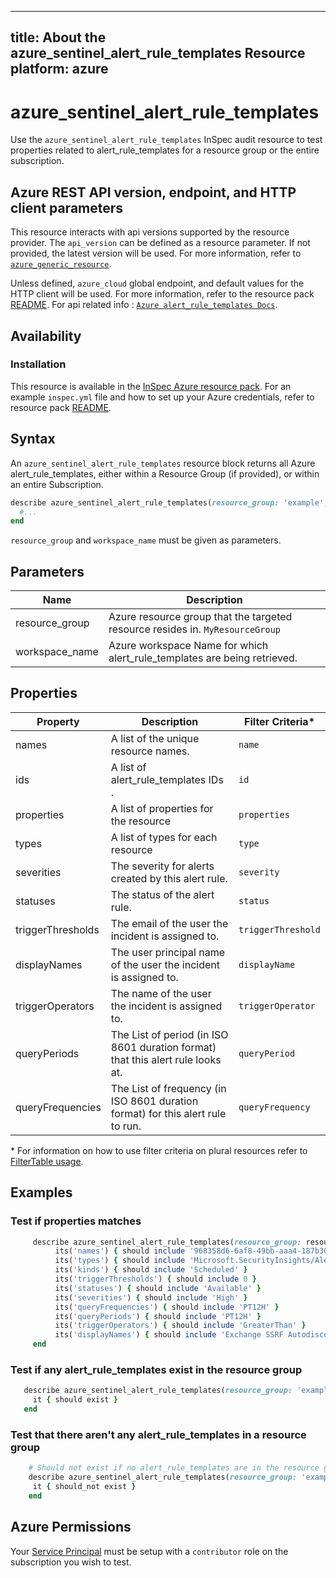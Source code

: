 ---
title: About the azure_sentinel_alert_rule_templates Resource
platform: azure
   ---

# azure_sentinel_alert_rule_templates

Use the `azure_sentinel_alert_rule_templates` InSpec audit resource to test properties related to alert_rule_templates for a resource group or the entire subscription.

## Azure REST API version, endpoint, and HTTP client parameters

This resource interacts with api versions supported by the resource provider.
The `api_version` can be defined as a resource parameter.
If not provided, the latest version will be used.
For more information, refer to [`azure_generic_resource`](azure_generic_resource.md).

Unless defined, `azure_cloud` global endpoint, and default values for the HTTP client will be used.
For more information, refer to the resource pack [README](../../README.md).
For api related info : [`Azure alert_rule_templates Docs`](https://docs.microsoft.com/en-us/rest/api/securityinsights/alert-rule-templates/list).
## Availability

### Installation

This resource is available in the [InSpec Azure resource pack](https://github.com/inspec/inspec-azure).
For an example `inspec.yml` file and how to set up your Azure credentials, refer to resource pack [README](../../README.md#Service-Principal).

## Syntax

An `azure_sentinel_alert_rule_templates` resource block returns all Azure alert_rule_templates, either within a Resource Group (if provided), or within an entire Subscription.

   ```ruby
   describe azure_sentinel_alert_rule_templates(resource_group: 'example', workspace_name: 'fn') do
     #...
   end
   ```
`resource_group` and `workspace_name` must be given as parameters.


## Parameters

| Name                           | Description                                                                       |
   |--------------------------------|-----------------------------------------------------------------------------------|
| resource_group                 | Azure resource group that the targeted resource resides in. `MyResourceGroup`     |
| workspace_name | Azure workspace Name for which alert_rule_templates are being retrieved.|

## Properties

| Property        | Description                                            | Filter Criteria<superscript>*</superscript> |
   |-----------------|---------------------------------------------------------|-----------------|
| names           | A list of the unique resource names.                    | `name`          |
| ids             | A list of alert_rule_templates IDs .                       | `id`            |
| properties      | A list of properties for the resource                   | `properties`          |
| types      | A list of types for each resource              | `type`          |
| severities | The severity for alerts created by this alert rule.                                 | `severity` |
| statuses| The status of the alert rule.                                      | `status` |
| triggerThresholds | The email of the user the incident is assigned to.         | `triggerThreshold` |
| displayNames| The user principal name of the user the incident is assigned to. | `displayName` |
| triggerOperators | The name of the user the incident is assigned to. | `triggerOperator` |
|queryPeriods| The List of period (in ISO 8601 duration format) that this alert rule looks at. |`queryPeriod`|
|queryFrequencies| The List of frequency (in ISO 8601 duration format) for this alert rule to run.|`queryFrequency`|

<superscript>*</superscript> For information on how to use filter criteria on plural resources refer to [FilterTable usage](https://github.com/inspec/inspec/blob/master/dev-docs/filtertable-usage.md).

## Examples

### Test if properties matches

```ruby
     describe azure_sentinel_alert_rule_templates(resource_group: resource_group, workspace_name: workspace_name) do
          its('names') { should include '968358d6-6af8-49bb-aaa4-187b3067fb95' }
          its('types') { should include 'Microsoft.SecurityInsights/AlertRuleTemplates' }
          its('kinds') { should include 'Scheduled' }
          its('triggerThresholds') { should include 0 }
          its('statuses') { should include 'Available' }
          its('severities') { should include 'High' }
          its('queryFrequencies') { should include 'PT12H' }
          its('queryPeriods') { should include 'PT12H' }
          its('triggerOperators') { should include 'GreaterThan' }
          its('displayNames') { should include 'Exchange SSRF Autodiscover ProxyShell - Detection' }
     end
```

### Test if any alert_rule_templates exist in the resource group

```ruby
   describe azure_sentinel_alert_rule_templates(resource_group: 'example', workspace_name: 'fn') do
     it { should exist }
   end
```
### Test that there aren't any alert_rule_templates in a resource group

```ruby
    # Should not exist if no alert_rule_templates are in the resource group
    describe azure_sentinel_alert_rule_templates(resource_group: 'example', workspace_name: 'fake') do
     it { should_not exist }
    end
```
## Azure Permissions

Your [Service Principal](https://docs.microsoft.com/en-us/azure/azure-resource-manager/resource-group-create-service-principal-portal) must be setup with a `contributor` role on the subscription you wish to test.